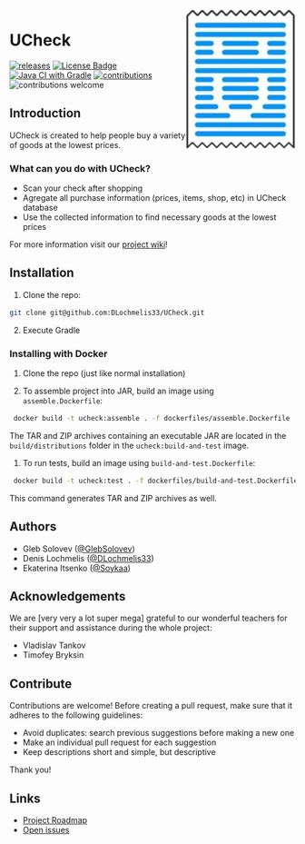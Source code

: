 <img src="logo.png" align="right" />

# UCheck
<!-- Badges -->
[![releases](https://img.shields.io/github/v/release/DLochmelis33/UCheck.svg)](https://github.com/DLochmelis33/UCheck/blob/master/CHANGELOG.md)
[![License Badge][license-badge]][license]
[![Java CI with Gradle](https://img.shields.io/github/workflow/status/DLochmelis33/UCheck/Java%20CI%20with%20Gradle)](https://github.com/DLochmelis33/UCheck/actions/workflows/on_push.yml)
[![contributions](https://img.shields.io/github/contributors/DLochmelis33/UCheck)](https://github.com/DLochmelis33/UCheck/graphs/contributors)
![contributions welcome](https://img.shields.io/badge/contributions-welcome-brightgreen.svg?style=flat)
## Introduction
UCheck is created to help people buy a variety of goods at the lowest prices. 

### What can you do with UCheck?
* Scan your check after shopping
* Agregate all purchase information (prices, items, shop, etc) in UCheck database
* Use the collected information to find necessary goods at the lowest prices

For more information visit our [project wiki](https://github.com/DLochmelis33/UCheck/wiki)!

## Installation

1. Clone the repo: 
```bash
git clone git@github.com:DLochmelis33/UCheck.git
```

2. Execute Gradle

### Installing with Docker

1. Clone the repo (just like normal installation)

1. To assemble project into JAR, build an image using `assemble.Dockerfile`:
```bash
 docker build -t ucheck:assemble . -f dockerfiles/assemble.Dockerfile
```
The TAR and ZIP archives containing an executable JAR are located in the `build/distributions` folder in the `ucheck:build-and-test` image.

1. To run tests, build an image using `build-and-test.Dockerfile`:
```bash
 docker build -t ucheck:test . -f dockerfiles/build-and-test.Dockerfile
```
This command generates TAR and ZIP archives as well.

## Authors
- Gleb Solovev ([@GlebSolovev](https://github.com/GlebSolovev))
- Denis Lochmelis ([@DLochmelis33](https://github.com/DLochmelis33))
- Ekaterina Itsenko ([@Soykaa](https://github.com/Soykaa))

## Acknowledgements
We are [very very a lot super mega] grateful to our wonderful teachers for their support and assistance during the whole project:
- Vladislav Tankov
- Timofey Bryksin

## Contribute
Contributions are welcome! Before creating a pull request, make sure that it adheres to the following guidelines:

- Avoid duplicates: search previous suggestions before making a new one
- Make an individual pull request for each suggestion
- Keep descriptions short and simple, but descriptive

Thank you!
## Links
* [Project Roadmap](https://github.com/DLochmelis33/UCheck/projects/1)
* [Open issues](https://github.com/DLochmelis33/UCheck/issues)

[license]: ./LICENSE.txt
[license-badge]: https://badgen.net/badge/license/GNU%20Affero%20General%20Public%20License%20v3.0
